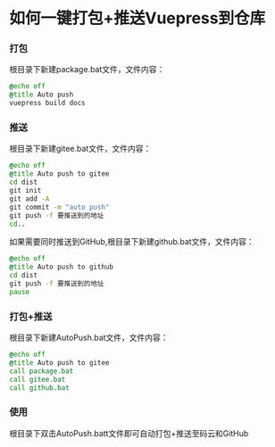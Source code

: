 # 如何一键打包+推送Vuepress到仓库
### 打包

根目录下新建package.bat文件，文件内容：
```bat
@echo off
@title Auto push  
vuepress build docs
```
### 推送

根目录下新建gitee.bat文件，文件内容：
```bat
@echo off
@title Auto push to gitee
cd dist
git init
git add -A
git commit -m "auto push"
git push -f 要推送到的地址
cd..
```
如果需要同时推送到GitHub,根目录下新建github.bat文件，文件内容：

```bat
@echo off
@title Auto push to github
cd dist
git push -f 要推送到的地址
pause
```

### 打包+推送

根目录下新建AutoPush.bat文件，文件内容：
```bat
@echo off
@title Auto push to gitee
call package.bat
call gitee.bat
call github.bat
```
### 使用
根目录下双击AutoPush.batt文件即可自动打包+推送至码云和GitHub  






<Vssue style="margin-top:100px"/>